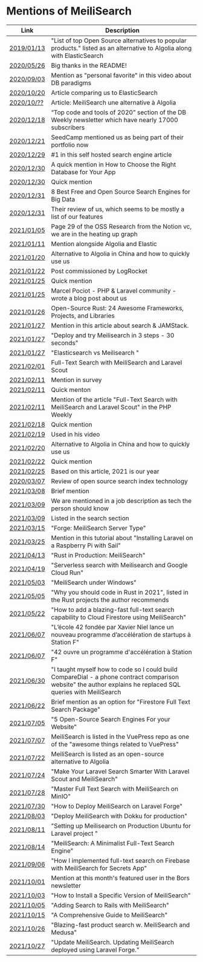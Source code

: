 # Mentions of MeiliSearch

|Link  |  Description|
|--|--|
[2019/01/13](https://github.com/spacejam/sled) |"List of top Open Source alternatives to popular products." listed as an alternative to Algolia along with ElasticSearch|
[2020/05/26](https://dev.to/fayaz/top-open-source-alternatives-to-popular-products-stop-paying-16jn) |Big thanks in the README!|
[2020/09/03](https://www.youtube.com/watch?v=W2Z7fbCLSTw&t=45s) | Mention as "personal favorite" in this video about DB paradigms|
[2020/10/20](https://spinscale.de/posts/2020-10-20-search-engines-and-libraries-overview.html)| Article comparing us to ElasticSearch||
[2020/10/??](https://www.weblogin.fr/blog/120-meilisearch-une-alternative-a-algolia) |Article: MeiliSearch une alternative à Algolia|
[2020/12/18](https://dbweekly.com/issues/335) |“Top code and tools of 2020” section of the DB Weekly newsletter which have nearly 17000 subscribers|
[2020/12/21](https://seedcamp.com/seedcamp-2020-year-in-review/) |SeedCamp mentioned us as being part of their portfolio now|
[2020/12/29](https://geekflare.com/self-hosted-search-engine-software/ )|#1 in this self hosted search engine article|
[2020/12/30](https://medium.com/better-programming/how-to-choose-the-right-database-for-your-app-c9b29ae0b8ae) |A quick mention in How to Choose the Right Database for Your App|
[2020/12/30](https://betterprogramming.pub/how-to-choose-the-right-database-for-your-app-c9b29ae0b8ae) |Quick mention|
[2020/12/31](https://www.linuxlinks.com/searchengines/) |8 Best Free and Open Source Search Engines for Big Data|
[2020/12/31](https://www.linuxlinks.com/meilisearch-fast-open-source-search-engine/) |Their review of us, which seems to be mostly a list of our features|
[2021/01/05](https://notion.vc/wp-content/uploads/2021/01/2020_11_22_Open-source_Notion_EXT.pdf) |Page 29 of the OSS Research from the Notion vc, we are in the heating up graph|
[2021/01/11](https://blog.min.io/object_storage_for_kyc/) |Mention alongside Algolia and Elastic|
[2021/01/20](https://www.21cloudbox.com/blog/solutions/algolia-alternatives-in-china.html) |Alternative to Algolia in China and how to quickly use us|
[2021/01/22](https://blog.logrocket.com/meilisearch-a-definitive-guide/) |Post commissioned by LogRocket|
[2021/01/25](https://jolicode.com/blog/elasticsearch-the-right-way-in-symfony) |Quick mention|
[2021/01/25](https://pociot.dev/35-blazing-fast-search-with-meilisearch-and-laravel-forge) |Marcel Pociot - PHP & Laravel community -  wrote a blog post about us|
[2021/01/26](https://serokell.io/blog/open-source-rust) |Open-Source Rust: 24 Awesome Frameworks, Projects, and Libraries|
[2021/01/27](https://bejamas.io/blog/jamstack-search/) |Mention in this article about search & JAMStack.|
[2021/01/27](https://dev.to/rphilogene/deploy-and-try-meilisearch-in-3-steps-30-seconds-lg7) |"Deploy and try Meilisearch in 3 steps - 30 seconds"|
[2021/01/27](https://dev.to/adithyasrinivasan/elasticsearch-vs-meilisearch-3235) |"Elasticsearch vs Meilisearch "|
[2021/02/01](https://tighten.co/blog/full-text-search-with-meilisearch-and-scout/) |Full-Text Search with MeiliSearch and Laravel Scout|
[2021/02/11](https://twitter.com/DataCouncilAI/status/1359905254205247491) |Mention in survey|
[2021/02/11](https://searchcloudcomputing.techtarget.com/opinion/The-Elasticsearch-sideshow-and-why-Algolia-is-the-better-bet) |Quick menton|
[2021/02/11](https://mailchi.mp/32fd8a616b7a/phpweekly-april-27th-1596876)| Mention of the article "Full-Text Search with MeiliSearch and Laravel Scout" in the PHP Weekly|
[2021/02/18](https://medium.com/at-the-front-line/developers-d%C3%A9veloppeurs-desarrolladors-35c2839df960) |Quick mention|
[2021/02/19](https://www.youtube.com/watch?v=z0hx99BByYw) |Used in his video|
[2021/02/20](https://www.21cloudbox.com/blog/solutions/algolia-alternatives-in-china.html) |Alternative to Algolia in China and how to quickly use us|
[2021/02/22](https://blog.hyper63.com/contributing-to-hyper63-part-1/) |Quick mention|
[2021/02/25](https://sifted.eu/articles/european-saas-startups-2021/) |Based on this article, 2021 is our year|
[2020/03/07](https://lincolnwebs.com/2021/03/07/search-products/) | Review of open source search index technology|
[2021/03/08](https://openeveryone.substack.com/p/open-product-recipe )|Brief mention|
[2021/03/09](https://tr.indeed.com/viewjob?t=Devops+Engineer&c=Talentra&l=%C4%B0stanbul&jk=f52ed9be958cc088&rtk=1f0cr8cagstbh800&from=rss) |We are mentioned in a job description as tech the person should know|
[2021/03/09](https://headlesscommerce.org/categories/search) |Listed in the search section|
[2021/03/15](https://blog.laravel.com/forge-meilisearch-server-type) | "Forge: MeiliSearch Server Type"
[2021/03/25](https://dev.to/raspberrytyler/installing-laravel-sail-on-a-raspberry-pi-4hck) | Mention in this tutorial about "Installing Laravel on a Raspberry Pi with Sail"
[2021/04/13](https://serokell.io/blog/rust-in-production-meilisearch) | "Rust in Production: MeiliSearch"
[2021/04/19](https://blog.simonireilly.com/posts/serverless-search) | "Serverless search with Meilisearch and Google Cloud Run"
[2021/05/03](http://www.skrejci.com/2021/05/meilisearch-under-windows/) | "MeiliSearch under Windows"
[2021/05/05](https://www.heapstack.sh/why-you-should-code-in-rust-in-2021) | "Why you should code in Rust in 2021", listed in the Rust projects the author recommends
[2021/05/22](https://hashnode.com/post/how-to-add-a-blazing-fast-full-text-search-capability-to-cloud-firestore-using-meilisearch-introduction-15-ckoz64twc07ppdss1hk3mfeh6) | "How to add a blazing-fast full-text search capability to Cloud Firestore using MeiliSearch"
[2021/06/07](https://www.universfreebox.com/article/488519/lecole-42-fondee-par-xavier-niel-lance-un-nouveau-programme-dacceleration-de-startups-a-station-f) | "L’école 42 fondée par Xavier Niel lance un nouveau programme d’accélération de startups à Station F"
[2021/06/07](https://www.lemondeinformatique.fr/actualites/lire-42-ouvre-un-programme-d-acceleration-a-station-f-83181.html) | "42 ouvre un programme d'accélération à Station F"
[2021/06/30](https://dev.to/adrianvincent/i-taught-myself-how-to-code-so-i-could-build-comparedial-a-phone-contract-comparison-website-13me) | "I taught myself how to code so I could build CompareDial - a phone contract comparison website" the author explains he replaced SQL queries with MeiliSearch
[2021/06/22](https://dev.to/jdgamble555/firestore-full-text-search-package-1ea7) | Brief mention as an option for "Firestore Full Text Search Package"
[2021/07/05](https://vishnuch.tech/5-open-source-search-engines-for-your-website) | "5 Open-Source Search Engines For your Website"
[2021/07/07](https://github.com/vuepress/awesome-vuepress) | MeiliSearch is listed in the VuePress repo as one of the "awesome things related to VuePress"
[2021/07/22](https://www.btw.so/open-source-alternatives/meilisearch) | MeiliSearch is listed as an open-source alternative to Algolia |
[2021/07/24](https://postsrc.com/posts/make-your-laravel-search-smarter-with-laravel-scout-and-meilisearch) | "Make Your Laravel Search Smarter With Laravel Scout and MeiliSearch"|
[2021/07/28](https://blog.min.io/master-full-text-search-with-meilisearch-on-minio/) | "Master Full Text Search with MeiliSearch on MinIO" |
[2021/07/30](https://postsrc.com/posts/how-to-deploy-meilisearch-on-laravel-forge) | "How to Deploy MeiliSearch on Laravel Forge" |
[2021/08/03](https://okhlopkov.com/deploy-meilisearch-with-dokku-for-production/) | "Deploy MeiliSearch with Dokku for production" |
[2021/08/11](https://postsrc.com/posts/setting-up-meilisearch-on-production-ubuntu-for-laravel-project) | "Setting up Meilisearch on Production Ubuntu for Laravel project " |
[2021/08/14](https://tech.marksblogg.com/meilisearch-full-text-search.html) | "MeiliSearch: A Minimalist Full-Text Search Engine" |
[2021/09/06](https://medium.com/@stevapps256/how-i-implemented-full-text-search-on-firebase-with-meilisearch-for-secrets-app-6b853484c999) | "How I implemented full-text search on Firebase with MeiliSearch for Secrets App" |
[2021/10/01](https://bors.tech/newsletter/2021/10/01/tmib-57/) | Mention at this month's featured user in the Bors newsletter |
[2021/10/03](https://medium.com/@biarosenbaum/how-to-install-a-specific-version-of-meilisearch-2552bee8c351) | "How to Install a Specific Version of MeiliSearch" |
[2021/10/05](https://blog.cloud66.com/adding-search-to-rails-with-meilisearch/) | "Adding Search to Rails with MeiliSearch" |
[2021/10/15](https://www.atatus.com/blog/a-comprehensive-guide-to-meilisearch/) | "A Comprehensive Guide to MeiliSearch" |
[2021/10/26](https://www.medusa-commerce.com/post/meilisearch-and-medusa) | "Blazing-fast product search w. MeiliSearch and Medusa" |
[2021/10/27](https://abstractentropy.com/updating-meilisearch/) | "Update MeiliSearch. Updating MeiliSearch deployed using Laravel Forge." | 

